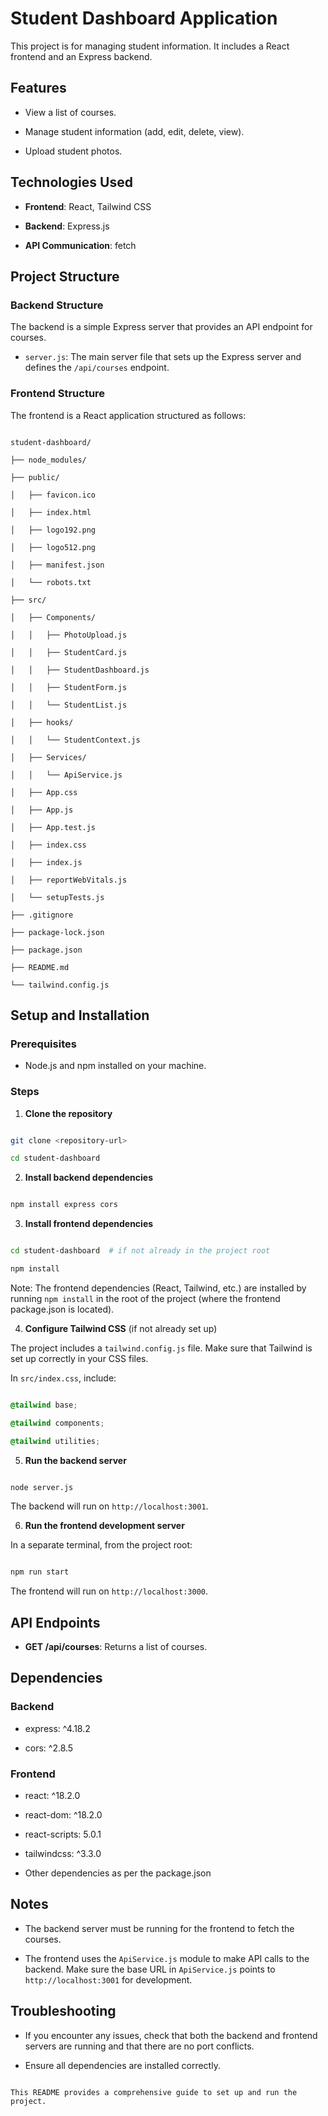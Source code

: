# Student Dashboard Application

This project is for managing student information. It includes a React frontend and an Express backend.

## Features

- View a list of courses.

- Manage student information (add, edit, delete, view).

- Upload student photos.

## Technologies Used

- **Frontend**: React, Tailwind CSS

- **Backend**: Express.js

- **API Communication**: fetch

## Project Structure

### Backend Structure

The backend is a simple Express server that provides an API endpoint for courses.

- `server.js`: The main server file that sets up the Express server and defines the `/api/courses` endpoint.

### Frontend Structure

The frontend is a React application structured as follows:

```

student-dashboard/

├── node_modules/

├── public/

│   ├── favicon.ico

│   ├── index.html

│   ├── logo192.png

│   ├── logo512.png

│   ├── manifest.json

│   └── robots.txt

├── src/

│   ├── Components/

│   │   ├── PhotoUpload.js

│   │   ├── StudentCard.js

│   │   ├── StudentDashboard.js

│   │   ├── StudentForm.js

│   │   └── StudentList.js

│   ├── hooks/

│   │   └── StudentContext.js

│   ├── Services/

│   │   └── ApiService.js

│   ├── App.css

│   ├── App.js

│   ├── App.test.js

│   ├── index.css

│   ├── index.js

│   ├── reportWebVitals.js

│   └── setupTests.js

├── .gitignore

├── package-lock.json

├── package.json

├── README.md

└── tailwind.config.js

```

## Setup and Installation

### Prerequisites

- Node.js and npm installed on your machine.

### Steps

1. **Clone the repository**

```bash

git clone <repository-url>

cd student-dashboard

```

2. **Install backend dependencies**

```bash

npm install express cors

```

3. **Install frontend dependencies**

```bash

cd student-dashboard  # if not already in the project root

npm install

```

Note: The frontend dependencies (React, Tailwind, etc.) are installed by running `npm install` in the root of the project (where the frontend package.json is located).

4. **Configure Tailwind CSS** (if not already set up)

The project includes a `tailwind.config.js` file. Make sure that Tailwind is set up correctly in your CSS files.

In `src/index.css`, include:

```css

@tailwind base;

@tailwind components;

@tailwind utilities;

```

5. **Run the backend server**

```bash

node server.js

```

The backend will run on `http://localhost:3001`.

6. **Run the frontend development server**

In a separate terminal, from the project root:

```bash

npm run start

```

The frontend will run on `http://localhost:3000`.

## API Endpoints

- **GET /api/courses**: Returns a list of courses.

## Dependencies

### Backend

- express: ^4.18.2

- cors: ^2.8.5

### Frontend

- react: ^18.2.0

- react-dom: ^18.2.0

- react-scripts: 5.0.1

- tailwindcss: ^3.3.0

- Other dependencies as per the package.json

## Notes

- The backend server must be running for the frontend to fetch the courses.

- The frontend uses the `ApiService.js` module to make API calls to the backend. Make sure the base URL in `ApiService.js` points to `http://localhost:3001` for development.

## Troubleshooting

- If you encounter any issues, check that both the backend and frontend servers are running and that there are no port conflicts.

- Ensure all dependencies are installed correctly.

```

This README provides a comprehensive guide to set up and run the project. 